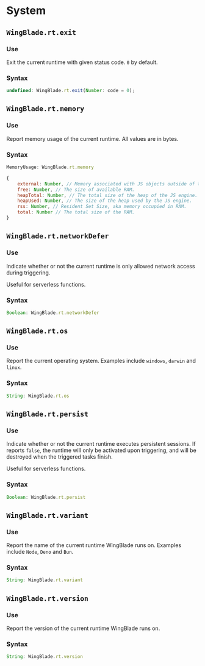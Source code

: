 # System
## `WingBlade.rt.exit`
### Use
Exit the current runtime with given status code. `0` by default.

### Syntax
```js
undefined: WingBlade.rt.exit(Number: code = 0);
```

## `WingBlade.rt.memory`
### Use
Report memory usage of the current runtime. All values are in bytes.

### Syntax
```js
MemoryUsage: WingBlade.rt.memory
```

```js
{
	external: Number, // Memory associated with JS objects outside of the JS isolate.
	free: Number, // The size of available RAM.
	heapTotal: Number, // The total size of the heap of the JS engine.
	heapUsed: Number, // The size of the heap used by the JS engine.
	rss: Number, // Resident Set Size, aka memory occupied in RAM.
	total: Number // The total size of the RAM.
}
```

## `WingBlade.rt.networkDefer`
### Use
Indicate whether or not the current runtime is only allowed network access during triggering.

Useful for serverless functions.

### Syntax
```js
Boolean: WingBlade.rt.networkDefer
```

## `WingBlade.rt.os`
### Use
Report the current operating system. Examples include `windows`, `darwin` and `linux`.

### Syntax
```js
String: WingBlade.rt.os
```

## `WingBlade.rt.persist`
### Use
Indicate whether or not the current runtime executes persistent sessions. If reports `false`, the runtime will only be activated upon triggering, and will be destroyed when the triggered tasks finish.

Useful for serverless functions.

### Syntax
```js
Boolean: WingBlade.rt.persist
```

## `WingBlade.rt.variant`
### Use
Report the name of the current runtime WingBlade runs on. Examples include `Node`, `Deno` and `Bun`.

### Syntax
```js
String: WingBlade.rt.variant
```

## `WingBlade.rt.version`
### Use
Report the version of the current runtime WingBlade runs on.

### Syntax
```js
String: WingBlade.rt.version
```